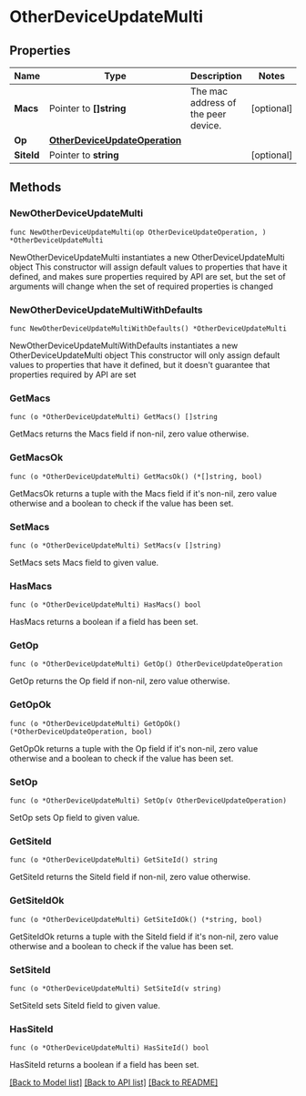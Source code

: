 # OtherDeviceUpdateMulti

## Properties

Name | Type | Description | Notes
------------ | ------------- | ------------- | -------------
**Macs** | Pointer to **[]string** | The mac address of the peer device. | [optional] 
**Op** | [**OtherDeviceUpdateOperation**](OtherDeviceUpdateOperation.md) |  | 
**SiteId** | Pointer to **string** |  | [optional] 

## Methods

### NewOtherDeviceUpdateMulti

`func NewOtherDeviceUpdateMulti(op OtherDeviceUpdateOperation, ) *OtherDeviceUpdateMulti`

NewOtherDeviceUpdateMulti instantiates a new OtherDeviceUpdateMulti object
This constructor will assign default values to properties that have it defined,
and makes sure properties required by API are set, but the set of arguments
will change when the set of required properties is changed

### NewOtherDeviceUpdateMultiWithDefaults

`func NewOtherDeviceUpdateMultiWithDefaults() *OtherDeviceUpdateMulti`

NewOtherDeviceUpdateMultiWithDefaults instantiates a new OtherDeviceUpdateMulti object
This constructor will only assign default values to properties that have it defined,
but it doesn't guarantee that properties required by API are set

### GetMacs

`func (o *OtherDeviceUpdateMulti) GetMacs() []string`

GetMacs returns the Macs field if non-nil, zero value otherwise.

### GetMacsOk

`func (o *OtherDeviceUpdateMulti) GetMacsOk() (*[]string, bool)`

GetMacsOk returns a tuple with the Macs field if it's non-nil, zero value otherwise
and a boolean to check if the value has been set.

### SetMacs

`func (o *OtherDeviceUpdateMulti) SetMacs(v []string)`

SetMacs sets Macs field to given value.

### HasMacs

`func (o *OtherDeviceUpdateMulti) HasMacs() bool`

HasMacs returns a boolean if a field has been set.

### GetOp

`func (o *OtherDeviceUpdateMulti) GetOp() OtherDeviceUpdateOperation`

GetOp returns the Op field if non-nil, zero value otherwise.

### GetOpOk

`func (o *OtherDeviceUpdateMulti) GetOpOk() (*OtherDeviceUpdateOperation, bool)`

GetOpOk returns a tuple with the Op field if it's non-nil, zero value otherwise
and a boolean to check if the value has been set.

### SetOp

`func (o *OtherDeviceUpdateMulti) SetOp(v OtherDeviceUpdateOperation)`

SetOp sets Op field to given value.


### GetSiteId

`func (o *OtherDeviceUpdateMulti) GetSiteId() string`

GetSiteId returns the SiteId field if non-nil, zero value otherwise.

### GetSiteIdOk

`func (o *OtherDeviceUpdateMulti) GetSiteIdOk() (*string, bool)`

GetSiteIdOk returns a tuple with the SiteId field if it's non-nil, zero value otherwise
and a boolean to check if the value has been set.

### SetSiteId

`func (o *OtherDeviceUpdateMulti) SetSiteId(v string)`

SetSiteId sets SiteId field to given value.

### HasSiteId

`func (o *OtherDeviceUpdateMulti) HasSiteId() bool`

HasSiteId returns a boolean if a field has been set.


[[Back to Model list]](../README.md#documentation-for-models) [[Back to API list]](../README.md#documentation-for-api-endpoints) [[Back to README]](../README.md)


